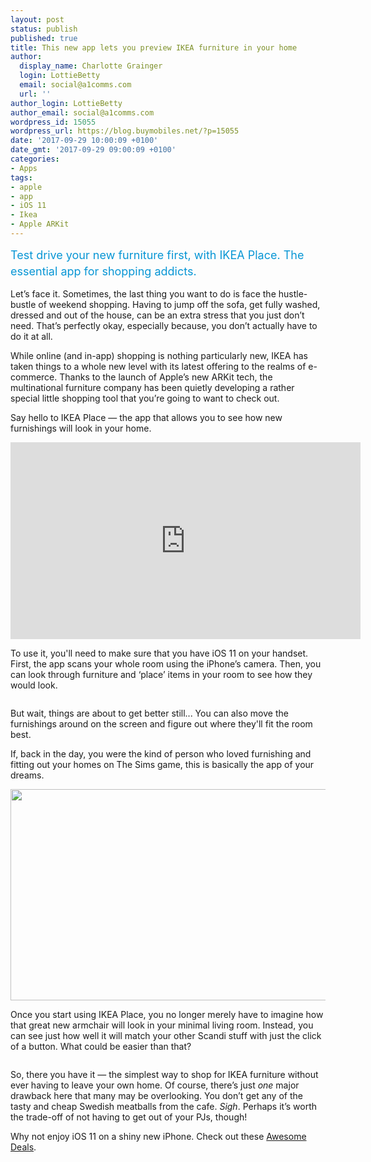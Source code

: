```yaml
---
layout: post
status: publish
published: true
title: This new app lets you preview IKEA furniture in your home
author:
  display_name: Charlotte Grainger
  login: LottieBetty
  email: social@a1comms.com
  url: ''
author_login: LottieBetty
author_email: social@a1comms.com
wordpress_id: 15055
wordpress_url: https://blog.buymobiles.net/?p=15055
date: '2017-09-29 10:00:09 +0100'
date_gmt: '2017-09-29 09:00:09 +0100'
categories:
- Apps
tags:
- apple
- app
- iOS 11
- Ikea
- Apple ARKit
---
```

<p><span class="postStandFirst" style="color: #0896d5; line-height: 26px; font-size: 18px;">Test drive your new furniture first, with IKEA Place. The essential app for shopping addicts.</span></p>
<p>Let&rsquo;s face it. Sometimes, the last thing you want to do is face the hustle-bustle of weekend shopping. Having to jump off the sofa, get fully washed, dressed and out of the house, can be an extra stress that you just don&rsquo;t need. That&rsquo;s perfectly okay, especially because, you don&rsquo;t actually have to do it at all.</p>
<p>While online (and in-app) shopping is nothing particularly new, IKEA has taken things to a whole new level with its latest offering to the realms of e-commerce. Thanks to the launch of Apple&rsquo;s new ARKit tech, the multinational furniture company has been quietly developing a rather special little shopping tool that you&rsquo;re going to want to check out.</p>
<p>Say hello to IKEA Place &mdash;&nbsp;the app that allows you to see how new furnishings will look in your home.</p>
<p><iframe src="https://www.youtube.com/embed/-xxOvsyNseY" width="560" height="315" frameborder="0" allowfullscreen="allowfullscreen"></iframe></p>
<p>To use it, you'll need to make sure that you have iOS 11 on your handset. First, the app scans your whole room using the iPhone&rsquo;s camera. Then, you can look through furniture and &lsquo;place&rsquo; items in your room to see how they would look.</p>
<p><img class="aligncenter size-full wp-image-15087" src="https://lh3.googleusercontent.com/PFIi1FkqySXvUPRaLN_1eyTFoy4g65DIjYGvaHMhdNRoE1t_kAOY5aHzKdwUgRDWaktLptt4DcG_cNbm94MJtWR6=s0" alt="" /></p>
<p>But wait, things are about to get better still... You can also move the furnishings around on the screen and figure out where they'll fit the room best.</p>
<p>If, back in the day, you were the kind of person who loved furnishing and fitting out your homes on The Sims game, this is basically the app of your dreams.</p>
<p><img class="aligncenter wp-image-15088 size-full" src="https://lh3.googleusercontent.com/5eA1vr8TXYKbXsMzg4ioR8VlGE4LJ4HS2H9Dfo-aEBqFBTY4aYUHjQBEvja9B1jhcEKR-853rswwimnvySbsvG9T=s0" alt="" width="600" height="338" /></p>
<p>Once you start using IKEA Place, you no longer merely have to imagine how that great new armchair will look in your minimal living room. Instead, you can see just how well it will match your other Scandi stuff with just the click of a button. What could be easier than that?</p>
<p><img class="aligncenter size-full wp-image-15086" src="https://lh3.googleusercontent.com/ZET_naiXAmJlSVSqu6RAJbyrijk8VLeg_a4onyCO0LRlGbpNDF3JvpkkwyglqJYrQm9Z54DPO4UtlPuBP-jyZgNW=s0" alt="" /></p>
<p>So, there you have it &mdash; the simplest way to shop for IKEA furniture without ever having to leave your own home. Of course, there&rsquo;s just <em>one</em> major drawback here that many may be overlooking. You don&rsquo;t get any of the tasty and cheap Swedish meatballs from the cafe. <em>Sigh</em>. Perhaps it&rsquo;s worth the trade-off of not having to get out of your PJs, though!</p>
<p>Why not enjoy iOS 11 on a shiny new iPhone. Check out these <a href="https://www.buymobiles.net/offers" target="_blank" rel="noopener">Awesome Deals</a>.</p>
